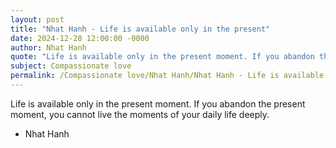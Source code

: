 ```yaml
---
layout: post
title: "Nhat Hanh - Life is available only in the present"
date: 2024-12-28 12:00:00 -0000
author: Nhat Hanh
quote: "Life is available only in the present moment. If you abandon the present moment, you cannot live the moments of your daily life deeply."
subject: Compassionate love
permalink: /Compassionate love/Nhat Hanh/Nhat Hanh - Life is available only in the present
---
```


Life is available only in the present moment. If you abandon the present moment, you cannot live the moments of your daily life deeply.

- Nhat Hanh
